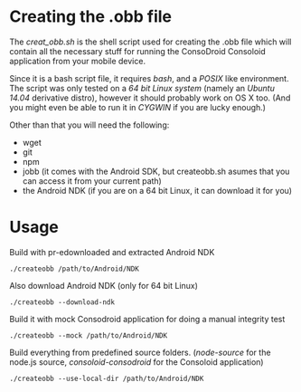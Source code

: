 Creating the .obb file
======================

The *creat_obb.sh* is the shell script used for creating the .obb file which will contain all the necessary stuff for running the ConsoDroid Consoloid application from your mobile device.

Since it is a bash script file, it requires *bash*, and a *POSIX* like environment. The script was only tested on a *64 bit Linux system* (namely an *Ubuntu 14.04* derivative distro), however it should probably work on OS X too. (And you might even be able to run it in *CYGWIN* if you are lucky enough.)

Other than that you will need the following:

-	wget
-	git
-	npm
-	jobb (it comes with the Android SDK, but createobb.sh asumes that you can access it from your current path)
-	the Android NDK (if you are on a 64 bit Linux, it can download it for you)

Usage
=====

Build with pr-edownloaded and extracted Android NDK

```
./createobb /path/to/Android/NDK
```

Also download Android NDK (only for 64 bit Linux)

```
./createobb --download-ndk
```

Build it with mock Consodroid application for doing a manual integrity test

```
./createobb --mock /path/to/Android/NDK
```

Build everything from predefined source folders. (*node-source* for the node.js source, *consoloid-consodroid* for the Consoloid application)

```
./createobb --use-local-dir /path/to/Android/NDK
```
